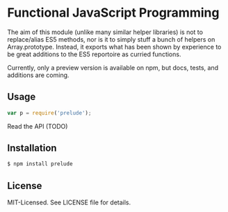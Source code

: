 # Functional JavaScript Programming
The aim of this module (unlike many similar helper libraries) is not to replace/alias ES5 methods,
nor is it to simply stuff a bunch of helpers on Array.prototype. Instead, it exports what has been shown by
experience to be great additions to the ES5 reportoire as curried functions.

Currently, only a preview version is available on npm, but docs, tests, and additions are coming.

## Usage

````javascript
var p = require('prelude');
````

Read the API (TODO)

## Installation

````bash
$ npm install prelude
````

## License
MIT-Licensed. See LICENSE file for details.
